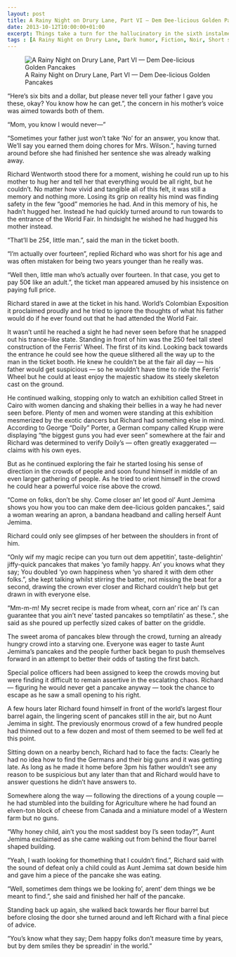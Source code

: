 ```yaml
---
layout: post
title: A Rainy Night on Drury Lane, Part VI — Dem Dee-licious Golden Pancakes
date: 2013-10-12T10:00:00+01:00
excerpt: Things take a turn for the hallucinatory in the sixth instalment of “A Rainy Night on Drury Lane” as Detective Wentworth finds himself on the verge of death. Will he persevere or perish?
tags : [A Rainy Night on Drury Lane, Dark humor, Fiction, Noir, Short story, Writing]
---
```

<figure>
	<img src="../../../../assets/post-images/part-6-dem-dee-licious-golden-pancakes.jpg" alt="A Rainy Night on Drury Lane, Part VI — Dem Dee-licious Golden Pancakes">
	<figcaption>A Rainy Night on Drury Lane, Part VI — Dem Dee-licious Golden Pancakes</figcaption>
</figure>

“Here’s six bits and a dollar, but please never tell your father I gave you these, okay? You know how he can get.”,  the concern in his mother’s voice was aimed towards both of them.

“Mom, you know I would never—”

“Sometimes your father just won’t take ‘No’ for an answer, you know that. We’ll say you earned them doing chores for Mrs. Wilson.”, having turned around before she had finished her sentence she was already walking away.

Richard Wentworth stood there for a moment, wishing he could run up to his mother to hug her and tell her that everything would be all right, but he couldn’t. No matter how vivid and tangible all of this felt, it was still a memory and nothing more. Losing its grip on reality his mind was finding safety in the few “good” memories he had. And in this memory of his, he hadn’t hugged her. Instead he had quickly turned around to run towards to the entrance of the World Fair. In hindsight he wished he had hugged his mother instead.

“That’ll be 25¢, little man.”, said the man in the ticket booth.

“I’m actually over fourteen”, replied Richard who was short for his age and was often mistaken for being two years younger than he really was.

“Well then, little man who’s actually over fourteen. In that case, you get to pay 50¢ like an adult.”, the ticket man appeared amused by his insistence on paying full price.

Richard stared in awe at the ticket in his hand. World’s Colombian Exposition it proclaimed proudly and he tried to ignore the thoughts of what his father would do if he ever found out that he had attended the World Fair.

It wasn’t until he reached a sight he had never seen before that he snapped out his trance-like state. Standing in front of him was the 250 feel tall steel construction of the Ferris’ Wheel. The first of its kind. Looking back towards the entrance he could see how the queue slithered all the way up to the man in the ticket booth. He knew he couldn’t be at the fair all day — his father would get suspicious — so he wouldn’t have time to ride the Ferris’ Wheel but he could at least enjoy the majestic shadow its steely skeleton cast on the ground.

He continued walking, stopping only to watch an exhibition called Street in Cairo with women dancing and shaking their bellies in a way he had never seen before. Plenty of men and women were standing at this exhibition mesmerized by the exotic dancers but Richard had something else in mind. According to George “Doily” Porter, a German company called Krupp were displaying “the biggest guns you had ever seen” somewhere at the fair and Richard was determined to verify Doily’s — often greatly exaggerated — claims with his own eyes.

But as he continued exploring the fair he started losing his sense of direction in the crowds of people and soon found himself in middle of an even larger gathering of people. As he tried to orient himself in the crowd he could hear a powerful voice rise above the crowd.

“Come on folks, don’t be shy. Come closer an’ let good ol’ Aunt Jemima shows you how you too can make dem dee-licious golden pancakes.”, said a woman wearing an apron, a bandana headband and calling herself Aunt Jemima.

Richard could only see glimpses of her between the shoulders in front of him.

“Only wif my magic recipe can you turn out dem appetitin', taste-delightin' jiffy-quick pancakes that makes ‘yo family happy. An’ you knows what they say; You doubled ‘yo own happiness when ‘yo shared it with dem other folks.”, she kept talking whilst stirring the batter, not missing the beat for a second, drawing the crown ever closer and Richard couldn’t help but get drawn in with everyone else.

“Mm-m-m! My secret recipe is made from wheat, corn an’ rice an’ I’s can guarantee that you ain’t neve’ tasted pancakes so temptilatin’ as these.”, she said as she poured up perfectly sized cakes of batter on the griddle.

The sweet aroma of pancakes blew through the crowd, turning an already hungry crowd into a starving one. Everyone was eager to taste Aunt Jemima’s pancakes and the people further back began to push themselves forward in an attempt to better their odds of tasting the first batch.

Special police officers had been assigned to keep the crowds moving but were finding it difficult to remain assertive in the escalating chaos. Richard — figuring he would never get a pancake anyway — took the chance to escape as he saw a small opening to his right.

A few hours later Richard found himself in front of the world’s largest flour barrel again, the lingering scent of pancakes still in the air, but no Aunt Jemima in sight. The previously enormous crowd of a few hundred people had thinned out to a few dozen and most of them seemed to be well fed at this point.

Sitting down on a nearby bench, Richard had to face the facts: Clearly he had no idea how to find the Germans and their big guns and it was getting late. As long as he made it home before 3pm his father wouldn’t see any reason to be suspicious but any later than that and Richard would have to answer questions he didn’t have answers to.

Somewhere along the way — following the directions of a young couple  — he had stumbled into the building for Agriculture where he had found an elven-ton block of cheese from Canada and a miniature model of a Western farm but no guns.

“Why honey child, ain’t you the most saddest boy I’s seen today?”, Aunt Jemima exclaimed as she came walking out from behind the flour barrel shaped building.

“Yeah, I wath looking for thomething that I couldn’t find.”, Richard said with the sound of defeat only a child could as Aunt Jemima sat down beside him and gave him a piece of the pancake she was eating.

“Well, sometimes dem things we be looking fo’, arent’ dem things we be meant to find.”, she said and finished her half of the pancake.

Standing back up again, she walked back towards her flour barrel but before closing the door she turned around and left Richard with a final piece of advice.

“You’s know what they say; Dem happy folks don’t measure time by years, but by dem smiles they be spreadin’ in the world.”